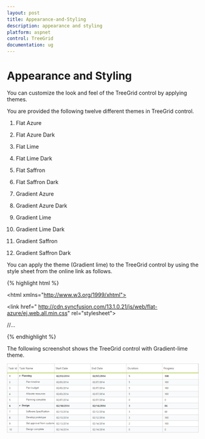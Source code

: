 ```yaml
---
layout: post
title: Appearance-and-Styling
description: appearance and styling
platform: aspnet
control: TreeGrid
documentation: ug
---
```


# Appearance and Styling

You can customize the look and feel of the TreeGrid control by applying themes.

You are provided the following twelve different themes in TreeGrid control.

1. Flat Azure                          

2. Flat Azure Dark                 

3. Flat Lime                             

4. Flat Lime Dark                  

5. Flat Saffron                       

6. Flat Saffron Dark

7. Gradient Azure

8. Gradient Azure Dark

9. Gradient Lime

10. Gradient Lime Dark

11. Gradient Saffron

12. Gradient Saffron Dark



You can apply the theme (Gradient lime) to the TreeGrid control by using the style sheet from the online link as follows.



{% highlight html %}

<!DOCTYPE html>



<html xmlns="http://www.w3.org/1999/xhtml">



<head>



<title>Getting Started with TreeGrid Control for JavaScript</title>



<!-- style sheet for default theme(gradient lime) -->



<link href=" http://cdn.syncfusion.com/13.1.0.21/js/web/flat-azure/ej.web.all.min.css" rel="stylesheet">



//...



</html>



{% endhighlight %}



The following screenshot shows the TreeGrid control with Gradient-lime theme.

![](Appearance-and-Styling_images/Appearance-and-Styling_img1.png) 





